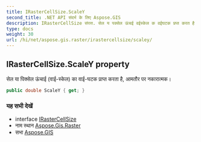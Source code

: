 ```yaml
---
title: IRasterCellSize.ScaleY
second_title: .NET API संदर्भ के लिए Aspose.GIS
description: IRasterCellSize संपत्त. सेल य पक्सेल ऊंचई वईस्केल क वईघटक प्रप्त करत है आमतर पर नकरत्मक
type: docs
weight: 30
url: /hi/net/aspose.gis.raster/irastercellsize/scaley/
---
```

## IRasterCellSize.ScaleY property

सेल या पिक्सेल ऊंचाई (वाई-स्केल) का वाई-घटक प्राप्त करता है, आमतौर पर नकारात्मक।

```csharp
public double ScaleY { get; }
```

### यह सभी देखें

* interface [IRasterCellSize](../)
* नाम स्थान [Aspose.Gis.Raster](../../irastercellsize/)
* सभा [Aspose.GIS](../../../)



